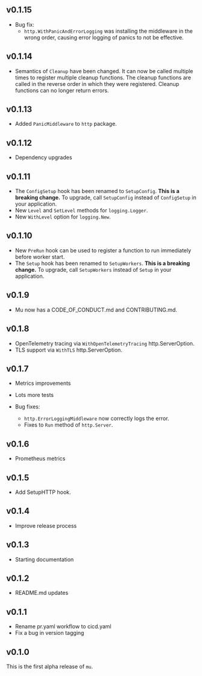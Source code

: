 ## v0.1.15

* Bug fix:
  * `http.WithPanicAndErrorLogging` was installing the middleware in the wrong
    order, causing error logging of panics to not be effective.

## v0.1.14

* Semantics of `Cleanup` have been changed. It can now be called multiple times
  to register multiple cleanup functions. The cleanup functions are called in
  the reverse order in which they were registered. Cleanup functions can no
  longer return errors.

## v0.1.13

* Added `PanicMiddleware` to `http` package.

## v0.1.12

* Dependency upgrades

## v0.1.11

* The `ConfigSetup` hook has been renamed to `SetupConfig`. **This is a
  breaking change.** To upgrade, call `SetupConfig` instead of `ConfigSetup`
  in your application.
* New `Level` and `SetLevel` methods for `logging.Logger`.
* New `WithLevel` option for `logging.New`.

## v0.1.10

* New `PreRun` hook can be used to register a function to run immediately
  before worker start.
* The `Setup` hook has been renamed to `SetupWorkers`. **This is a breaking
  change.** To upgrade, call `SetupWorkers` instead of `Setup` in your
  application.

## v0.1.9

* Mu now has a CODE_OF_CONDUCT.md and CONTRIBUTING.md.

## v0.1.8

* OpenTelemetry tracing via `WithOpenTelemetryTracing` http.ServerOption.
* TLS support via `WithTLS` http.ServerOption.

## v0.1.7

* Metrics improvements
* Lots more tests

* Bug fixes:
  * `http.ErrorLoggingMiddleware` now correctly logs the error.
  * Fixes to `Run` method of `http.Server`.

## v0.1.6

* Prometheus metrics

## v0.1.5

* Add SetupHTTP hook.

## v0.1.4

* Improve release process

## v0.1.3

* Starting documentation

## v0.1.2

* README.md updates

## v0.1.1

* Rename pr.yaml workflow to cicd.yaml
* Fix a bug in version tagging

## v0.1.0

This is the first alpha release of `mu`.
